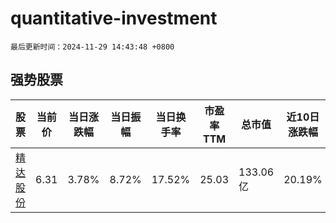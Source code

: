# quantitative-investment

`最后更新时间：2024-11-29 14:43:48 +0800`

## 强势股票

|股票|当前价|当日涨跌幅|当日振幅|当日换手率|市盈率TTM|总市值|近10日涨跌幅|
|----|----|----|----|----|----|----|----|
|[精达股份](https://xueqiu.com/S/SH600577)|6.31|3.78%|8.72%|17.52%|25.03|133.06亿|20.19%|
